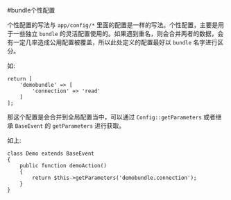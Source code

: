 #bundle个性配置

个性配置的写法与 `app/config/*` 里面的配置是一样的写法。个性配置，主要是用于一些独立 `bundle` 的灵活配置使用的。如果遇到重名，则会合并两者的数据，会有一定几率造成公用配置被覆盖，所以此处定义的配置最好以 `bundle` 名字进行区分。

如: 

```
return [
    'demobundle' => [
        'connection' => 'read'
    ]
];
```

那这个配置是会合并到全局配置当中，可以通过 `Config::getParameters` 或者继承 `BaseEvent` 的 `getParameters` 进行获取。

如上: 

```
class Demo extends BaseEvent
{
    public function demoAction()
    {
        return $this->getParameters('demobundle.connection');
    }
}
```